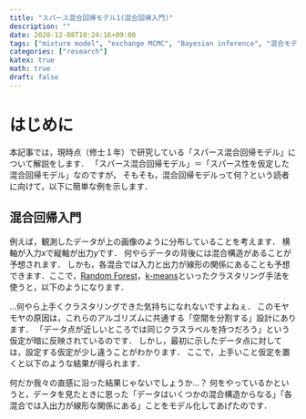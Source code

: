```yaml
---
title: "スパース混合回帰モデル1(混合回帰入門)"
description: ""
date: 2020-12-08T10:24:16+09:00
tags: ["mixture model", "exchange MCMC", "Bayesian inference", "混合モデル", "交換モンテカルロ法", "ベイズ推定", "スパース混合回帰モデル"]
categories: ["research"]
katex: true
math: true
draft: false
---
```


# はじめに
本記事では，現時点（修士１年）で研究している「スパース混合回帰モデル」について解説をします．
「スパース混合回帰モデル」＝「スパース性を仮定した混合回帰モデル」なのですが，
そもそも，混合回帰モデルって何？という読者に向けて，以下に簡単な例を示します．

## 混合回帰入門

例えば，観測したデータが上の画像のように分布していることを考えます．
横軸が入力$x$で縦軸が出力$y$です．
何やらデータの背後には混合構造があることが予想されます．
しかも，各混合では入力と出力が線形の関係にあることも予想できます．ここで，[Random Forest]()，[k-means]()といったクラスタリング手法を使うと，以下のようになります．

…何やら上手くクラスタリングできた気持ちになれないですよねぇ．
このモヤモヤの原因は，これらのアルゴリズムに共通する「空間を分割する」設計にあります．
「データ点が近しいところでは同じクラスラベルを持つだろう」という仮定が暗に反映されているのです．
しかし，最初に示したデータ点に対しては，設定する仮定が少し違うことがわかります．
ここで，上手いこと仮定を置くと以下のような結果が得られます．

何だか我々の直感に沿った結果じゃないでしょうか…？
何をやっているかというと，データを見たときに思った「データはいくつかの混合構造からなる」「各混合では入出力が線形な関係にある」ことをモデル化してあげたのです．




